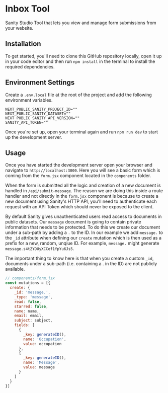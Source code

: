 # Inbox Tool

Sanity Studio Tool that lets you view and manage form submissions from your website. 

## Installation

To get started, you'll need to clone this GitHub repository locally, open it up in your code editor and then run `npm install` in the terminal to install the required dependencies.

## Environment Settings

Create a `.env.local` file at the root of the project and add the following environment variables.

```
NEXT_PUBLIC_SANITY_PROJECT_ID=""
NEXT_PUBLIC_SANITY_DATASET=""
NEXT_PUBLIC_SANITY_API_VERSION=""
SANITY_API_TOKEN=""
```

Once you're set up, open your terminal again and run `npm run dev` to start up the development server.

## Usage

Once you have started the development server open your browser and navigate to `http://localhost:3000`. Here you will see a basic form which is coming from the `form.jsx` component located in the `components` folder.

When the form is submitted all the logic and creation of a new document is handled in `/api/submit-message`. The reason we are doing this inside a route handler and not directly in the `form.jsx` component is because to create a new document using Sanity's HTTP API, you'll need to authenticate each request with an API Token which should never be exposed to the client.

By default Sanity gives unauthenticated users read access to documents in public datasets. Our `message` document is going to contain private information that needs to be protected. To do this we create our document under a sub-path by adding a `.` to the ID. In our example we add `message.` to the `_id` attribute when defining our `create` mutation which is then used as a prefix for a new, random, unqiue ID. For example, `message.` might generate `message.s4tZYDUyXCCef1YpYu6Js5`. 

The important thing to know here is that when you create a custom `_id`, documents under a sub-path (i.e. containing a . in the ID) are not publicly available.

```javascript
// components/form.jsx
const mutations = [{
  create: {
    _id: 'message.',
    _type: 'message',
    read: false,
    starred: false,
    name: name,
    email: email,
    subject: subject,
    fields: [
      {
        _key: generateID(),
        name: 'Occupation',
        value: occupation
      },
      {
        _key: generateID(),
        name: 'Message',
        value: message
      }
    ]
  }
}]
```

